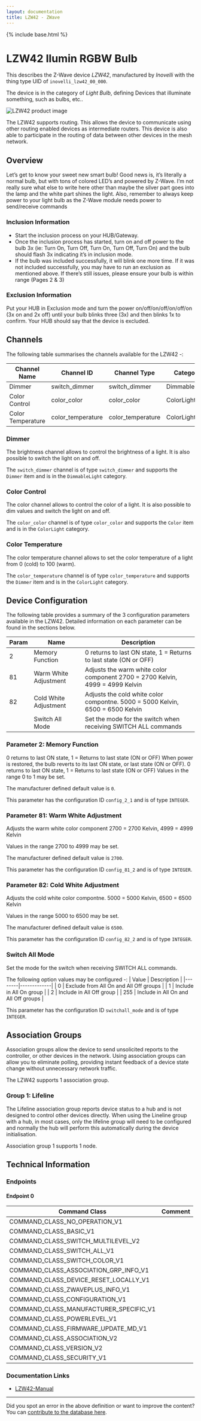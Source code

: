 ```yaml
---
layout: documentation
title: LZW42 - ZWave
---
```


{% include base.html %}

# LZW42 Ilumin RGBW Bulb
This describes the Z-Wave device *LZW42*, manufactured by *Inovelli* with the thing type UID of ```inovelli_lzw42_00_000```.

The device is in the category of *Light Bulb*, defining Devices that illuminate something, such as bulbs, etc..

![LZW42 product image](https://opensmarthouse.org/zwavedatabase/1165/image/)


The LZW42 supports routing. This allows the device to communicate using other routing enabled devices as intermediate routers.  This device is also able to participate in the routing of data between other devices in the mesh network.

## Overview

Let’s get to know your sweet new smart bulb! Good news is, it’s literally a normal bulb, but with tons of colored LED’s and powered by Z-Wave. I’m not really sure what else to write here other than maybe the silver part goes into the lamp and the white part shines the light. Also, remember to always keep power to your light bulb as the Z-Wave module needs power to send/receive commands

### Inclusion Information

  * Start the inclusion process on your HUB/Gateway.
  * Once the inclusion process has started, turn on and off power to the bulb 3x (ie: Turn On, Turn Off, Turn On, Turn Off, Turn On) and the bulb should flash 3x indicating it’s in inclusion mode. 
  * If the bulb was included successfully, it will blink one more time. If it was not included successfully, you may have to run an exclusion as mentioned above. If there’s still issues, please ensure your bulb is within range (Pages 2 & 3)

### Exclusion Information

Put your HUB in Exclusion mode and turn the power on/off/on/off/on/off/on (3x on and 2x off) until your bulb blinks three (3x) and then blinks 1x to confirm. Your HUB should say that the device is excluded.

## Channels

The following table summarises the channels available for the LZW42 -:

| Channel Name | Channel ID | Channel Type | Category | Item Type |
|--------------|------------|--------------|----------|-----------|
| Dimmer | switch_dimmer | switch_dimmer | DimmableLight | Dimmer | 
| Color Control | color_color | color_color | ColorLight | Color | 
| Color Temperature | color_temperature | color_temperature | ColorLight | Dimmer | 

### Dimmer
The brightness channel allows to control the brightness of a light.
            It is also possible to switch the light on and off.

The ```switch_dimmer``` channel is of type ```switch_dimmer``` and supports the ```Dimmer``` item and is in the ```DimmableLight``` category.

### Color Control
The color channel allows to control the color of a light.
            It is also possible to dim values and switch the light on and off.

The ```color_color``` channel is of type ```color_color``` and supports the ```Color``` item and is in the ```ColorLight``` category.

### Color Temperature
The color temperature channel allows to set the color
            temperature of a light from 0 (cold) to 100 (warm).

The ```color_temperature``` channel is of type ```color_temperature``` and supports the ```Dimmer``` item and is in the ```ColorLight``` category.



## Device Configuration

The following table provides a summary of the 3 configuration parameters available in the LZW42.
Detailed information on each parameter can be found in the sections below.

| Param | Name  | Description |
|-------|-------|-------------|
| 2 | Memory Function | 0 returns to last ON state, 1 = Returns to last state (ON or OFF) |
| 81 | Warm White Adjustment | Adjusts the warm white color component 2700 = 2700 Kelvin, 4999 = 4999 Kelvin |
| 82 | Cold White Adjustment | Adjusts the cold white color compontne. 5000 = 5000 Kelvin, 6500 = 6500 Kelvin |
|  | Switch All Mode | Set the mode for the switch when receiving SWITCH ALL commands |

### Parameter 2: Memory Function

0 returns to last ON state, 1 = Returns to last state (ON or OFF)
When power is restored, the bulb reverts to its last ON state, or last state (ON or OFF). 0 returns to last ON state, 1 = Returns to last state (ON or OFF)
Values in the range 0 to 1 may be set.

The manufacturer defined default value is ```0```.

This parameter has the configuration ID ```config_2_1``` and is of type ```INTEGER```.


### Parameter 81: Warm White Adjustment

Adjusts the warm white color component 2700 = 2700 Kelvin, 4999 = 4999 Kelvin

Values in the range 2700 to 4999 may be set.

The manufacturer defined default value is ```2700```.

This parameter has the configuration ID ```config_81_2``` and is of type ```INTEGER```.


### Parameter 82: Cold White Adjustment

Adjusts the cold white color compontne. 5000 = 5000 Kelvin, 6500 = 6500 Kelvin

Values in the range 5000 to 6500 may be set.

The manufacturer defined default value is ```6500```.

This parameter has the configuration ID ```config_82_2``` and is of type ```INTEGER```.

### Switch All Mode

Set the mode for the switch when receiving SWITCH ALL commands.

The following option values may be configured -:
| Value  | Description |
|--------|-------------|
| 0 | Exclude from All On and All Off groups |
| 1 | Include in All On group |
| 2 | Include in All Off group |
| 255 | Include in All On and All Off groups |

This parameter has the configuration ID ```switchall_mode``` and is of type ```INTEGER```.


## Association Groups

Association groups allow the device to send unsolicited reports to the controller, or other devices in the network. Using association groups can allow you to eliminate polling, providing instant feedback of a device state change without unnecessary network traffic.

The LZW42 supports 1 association group.

### Group 1: Lifeline

The Lifeline association group reports device status to a hub and is not designed to control other devices directly. When using the Lineline group with a hub, in most cases, only the lifeline group will need to be configured and normally the hub will perform this automatically during the device initialisation.

Association group 1 supports 1 node.

## Technical Information

### Endpoints

#### Endpoint 0

| Command Class | Comment |
|---------------|---------|
| COMMAND_CLASS_NO_OPERATION_V1| |
| COMMAND_CLASS_BASIC_V1| |
| COMMAND_CLASS_SWITCH_MULTILEVEL_V2| |
| COMMAND_CLASS_SWITCH_ALL_V1| |
| COMMAND_CLASS_SWITCH_COLOR_V1| |
| COMMAND_CLASS_ASSOCIATION_GRP_INFO_V1| |
| COMMAND_CLASS_DEVICE_RESET_LOCALLY_V1| |
| COMMAND_CLASS_ZWAVEPLUS_INFO_V1| |
| COMMAND_CLASS_CONFIGURATION_V1| |
| COMMAND_CLASS_MANUFACTURER_SPECIFIC_V1| |
| COMMAND_CLASS_POWERLEVEL_V1| |
| COMMAND_CLASS_FIRMWARE_UPDATE_MD_V1| |
| COMMAND_CLASS_ASSOCIATION_V2| |
| COMMAND_CLASS_VERSION_V2| |
| COMMAND_CLASS_SECURITY_V1| |

### Documentation Links

* [LZW42-Manual](https://www.opensmarthouse.org/zwavedatabase/1165/LZW42-Manual.pdf)

---

Did you spot an error in the above definition or want to improve the content?
You can [contribute to the database here](https://www.opensmarthouse.org/zwavedatabase/1165).
